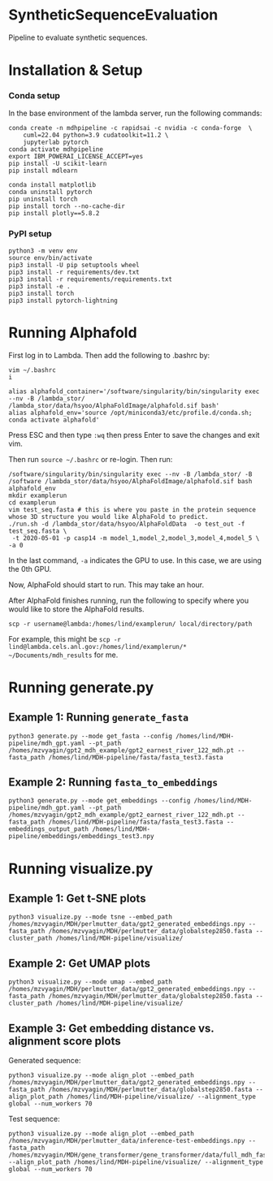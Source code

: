 # SyntheticSequenceEvaluation
Pipeline to evaluate synthetic sequences. 

# Installation & Setup

### Conda setup
In the base environment of the lambda server, run the following commands:
```
conda create -n mdhpipeline -c rapidsai -c nvidia -c conda-forge  \
    cuml=22.04 python=3.9 cudatoolkit=11.2 \
    jupyterlab pytorch
conda activate mdhpipeline
export IBM_POWERAI_LICENSE_ACCEPT=yes
pip install -U scikit-learn
pip install mdlearn

conda install matplotlib
conda uninstall pytorch
pip uninstall torch
pip install torch --no-cache-dir
pip install plotly==5.8.2

```

### PyPI setup
```
python3 -m venv env
source env/bin/activate
pip3 install -U pip setuptools wheel
pip3 install -r requirements/dev.txt
pip3 install -r requirements/requirements.txt
pip3 install -e .
pip3 install torch
pip3 install pytorch-lightning
```
# Running Alphafold
First log in to Lambda. Then add the following to .bashrc by: 
```
vim ~/.bashrc
i
```

```
alias alphafold_container='/software/singularity/bin/singularity exec --nv -B /lambda_stor/ /lambda_stor/data/hsyoo/AlphaFoldImage/alphafold.sif bash'
alias alphafold_env='source /opt/miniconda3/etc/profile.d/conda.sh; conda activate alphafold'
```
Press ESC and then type ```:wq``` then press Enter to save the changes and exit vim.

Then run ```source ~/.bashrc``` or re-login. 
Then run: 
```
/software/singularity/bin/singularity exec --nv -B /lambda_stor/ -B /software /lambda_stor/data/hsyoo/AlphaFoldImage/alphafold.sif bash
alphafold_env
mkdir examplerun
cd examplerun
vim test_seq.fasta # this is where you paste in the protein sequence whose 3D structure you would like AlphaFold to predict. 
./run.sh -d /lambda_stor/data/hsyoo/AlphaFoldData  -o test_out -f test_seq.fasta \
 -t 2020-05-01 -p casp14 -m model_1,model_2,model_3,model_4,model_5 \
-a 0
```
In the last command, ```-a``` indicates the GPU to use. In this case, we are using the 0th GPU. 

Now, AlphaFold should start to run. This may take an hour. 

After AlphaFold finishes running, run the following to specify where you would like to store the AlphaFold results. 
```
scp -r username@lambda:/homes/lind/examplerun/ local/directory/path
```
For example, this might be ```scp -r lind@lambda.cels.anl.gov:/homes/lind/examplerun/* ~/Documents/mdh_results``` for me. 

# Running generate.py
## Example 1: Running ```generate_fasta```
```
python3 generate.py --mode get_fasta --config /homes/lind/MDH-pipeline/mdh_gpt.yaml --pt_path /homes/mzvyagin/gpt2_mdh_example/gpt2_earnest_river_122_mdh.pt --fasta_path /homes/lind/MDH-pipeline/fasta/fasta_test3.fasta
```

## Example 2: Running ```fasta_to_embeddings```
```
python3 generate.py --mode get_embeddings --config /homes/lind/MDH-pipeline/mdh_gpt.yaml --pt_path /homes/mzvyagin/gpt2_mdh_example/gpt2_earnest_river_122_mdh.pt --fasta_path /homes/lind/MDH-pipeline/fasta/fasta_test3.fasta --embeddings_output_path /homes/lind/MDH-pipeline/embeddings/embeddings_test3.npy
```

# Running visualize.py
## Example 1: Get t-SNE plots
```
python3 visualize.py --mode tsne --embed_path /homes/mzvyagin/MDH/perlmutter_data/gpt2_generated_embeddings.npy --fasta_path /homes/mzvyagin/MDH/perlmutter_data/globalstep2850.fasta --cluster_path /homes/lind/MDH-pipeline/visualize/
```
## Example 2: Get UMAP plots
```
python3 visualize.py --mode umap --embed_path /homes/mzvyagin/MDH/perlmutter_data/gpt2_generated_embeddings.npy --fasta_path /homes/mzvyagin/MDH/perlmutter_data/globalstep2850.fasta --cluster_path /homes/lind/MDH-pipeline/visualize/
```
## Example 3: Get embedding distance vs. alignment score plots
Generated sequence:
```
python3 visualize.py --mode align_plot --embed_path /homes/mzvyagin/MDH/perlmutter_data/gpt2_generated_embeddings.npy --fasta_path /homes/mzvyagin/MDH/perlmutter_data/globalstep2850.fasta --align_plot_path /homes/lind/MDH-pipeline/visualize/ --alignment_type global --num_workers 70
```
Test sequence: 
```
python3 visualize.py --mode align_plot --embed_path /homes/mzvyagin/MDH/perlmutter_data/inference-test-embeddings.npy --fasta_path /homes/mzvyagin/MDH/gene_transformer/gene_transformer/data/full_mdh_fasta/test.fasta --align_plot_path /homes/lind/MDH-pipeline/visualize/ --alignment_type global --num_workers 70
```
